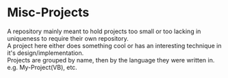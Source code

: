 # Misc-Projects
A repository mainly meant to hold projects too small or too lacking in uniqueness to require their own repository.  
A project here either does something cool or has an interesting technique in it's design/implementation.  
Projects are grouped by name, then by the language they were written in. e.g. My-Project(VB), etc.
